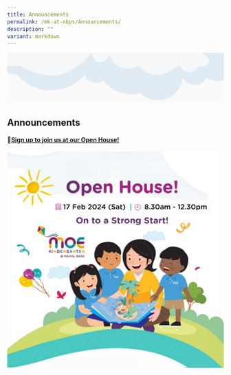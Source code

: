 ```yaml
---
title: Announcements
permalink: /mk-at-nbps/Announcements/
description: ""
variant: markdown
---
```


![](/images/WhatsApp_Image_2024_01_26_at_15_08_39.jpeg)
## Announcements
#### 🌈[Sign up to join us at our Open House!](https://go.gov.sg/mkoh2024)
![](/images/WhatsApp_Image_2024_01_26_at_09_56_29.jpeg)